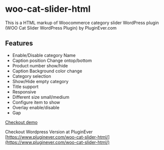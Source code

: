 # woo-cat-slider-html
This is a HTML markup of Woocommerce category slider WordPress plugin (WOO Cat Slider WordPress Plugin) by PluginEver.com

## Features
* Enable/Disable category Name
* Caption position Change ontop/bottom
* Product number show/hide
* Caption Background color change
* Category selection
* Show/Hide empty category
* Title support
* Responsive
* Different size small/medium
* Configure item to show
* Overlay enable/disable
* Gap


[Checkout demo](https://pluginever.github.io/woo-cat-slider-html/)

Checkout Wordpress Version at PluginEver [https://www.pluginever.com/woo-cat-slider-html/](https://www.pluginever.com/woo-cat-slider-html/)